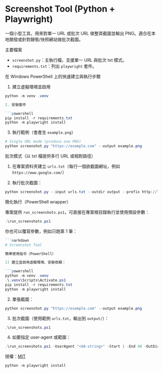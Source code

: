 # Screenshot Tool (Python + Playwright)

一個小型工具，用來對單一 URL 或批次 URL 做整頁截圖並輸出 PNG。適合在本地開發或針對靜態/快照網站做批次截圖。

主要檔案
- `screenshot.py`：主執行檔，支援單一 URL 與批次 txt 模式。
- `requirements.txt`：列出 `playwright` 套件。

在 Windows PowerShell 上的快速建立與執行步驟

1. 建立虛擬環境並啟用

```powershell
python -m venv .venv

2. 安裝套件

```powershell
pip install -r requirements.txt
python -m playwright install
```

3. 執行範例（會產生 `example.png`）

```powershell
# Single URL mode (produce one PNG)
python screenshot.py "https://example.com" --output example.png
```

批次模式（以 txt 檔提供多行 URL 或相對路徑）

1. 在專案資料夾建立 `urls.txt`（每行一個欲截圖網址，例如 `https://www.google.com/`）

2. 執行批次截圖：

```powershell
python screenshot.py --input urls.txt --outdir output --prefix http://localhost:8000 --start 1 --end 40
```

簡化執行（PowerShell wrapper）

專案提供 `run_screenshots.ps1`，可直接在專案根目錄執行並使用預設參數：

```powershell
.\run_screenshots.ps1
```

你也可以覆寫參數，例如只跑第 1 筆：

```powershell
```markdown
# Screenshot Tool

簡單使用指令（PowerShell）

1) 建立並啟用虛擬環境、安裝依賴：

```powershell
python -m venv .venv
.\.venv\Scripts\Activate.ps1
pip install -r requirements.txt
python -m playwright install
```

2) 單張截圖：

```powershell
python screenshot.py "https://example.com" --output example.png
```

3) 批次截圖（使用範例 `urls.txt`，輸出到 `output/`）：

```powershell
.\run_screenshots.ps1
```

4) 如要指定 user-agent 或範圍：

```powershell
.\run_screenshots.ps1 -UserAgent "<UA-string>" -Start 1 -End 40 -OutDir output
```

授權：[MIT](LICENSE)
```
python -m playwright install
